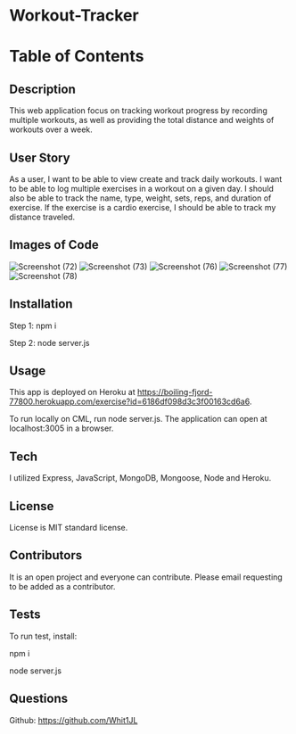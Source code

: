# Workout-Tracker



# Table of Contents

## Description 

This web application focus on tracking workout progress by recording multiple workouts, as well as providing the total distance and weights of workouts over a week.

## User Story

As a user, I want to be able to view create and track daily workouts. I want to be able to log multiple exercises in a workout on a given day. I should also be able to track the name, type, weight, sets, reps, and duration of exercise. If the exercise is a cardio exercise, I should be able to track my distance traveled.

## Images of Code

![Screenshot (72)](https://user-images.githubusercontent.com/82970208/140623230-12da7c0a-a630-4dbb-87fd-37b48a79eef6.png)
![Screenshot (73)](https://user-images.githubusercontent.com/82970208/140623237-88a1d1e4-a826-48da-a998-007ffcb84915.png)
![Screenshot (76)](https://user-images.githubusercontent.com/82970208/140623232-995d11f9-f99c-4bf6-b300-7fedf669479a.png)
![Screenshot (77)](https://user-images.githubusercontent.com/82970208/140623234-10cd70b0-0812-46ed-b999-ee03015a1077.png)
![Screenshot (78)](https://user-images.githubusercontent.com/82970208/140623235-9372ee11-9b26-425a-b117-5cc153b4aa5c.png)


## Installation

Step 1: npm i 

Step 2: node server.js

## Usage 

This app is deployed on Heroku at https://boiling-fjord-77800.herokuapp.com/exercise?id=6186df098d3c3f00163cd6a6.

To run locally on CML, run node server.js. The application can open at localhost:3005 in a browser.

## Tech

I utilized Express, JavaScript, MongoDB, Mongoose, Node and Heroku. 

## License 

License is MIT standard license. 

## Contributors

It is an open project and everyone can contribute. Please email requesting to be added as a contributor.

## Tests

To run test, install:

 npm i 
 
 node server.js

## Questions
Github: https://github.com/Whit1JL
